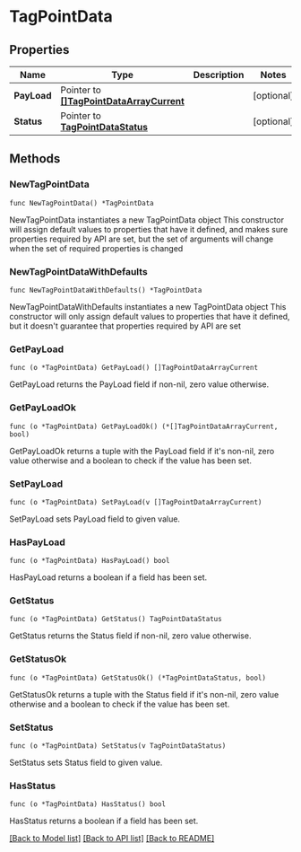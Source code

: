 # TagPointData

## Properties

Name | Type | Description | Notes
------------ | ------------- | ------------- | -------------
**PayLoad** | Pointer to [**[]TagPointDataArrayCurrent**](TagPointDataArrayCurrent.md) |  | [optional] 
**Status** | Pointer to [**TagPointDataStatus**](TagPointDataStatus.md) |  | [optional] 

## Methods

### NewTagPointData

`func NewTagPointData() *TagPointData`

NewTagPointData instantiates a new TagPointData object
This constructor will assign default values to properties that have it defined,
and makes sure properties required by API are set, but the set of arguments
will change when the set of required properties is changed

### NewTagPointDataWithDefaults

`func NewTagPointDataWithDefaults() *TagPointData`

NewTagPointDataWithDefaults instantiates a new TagPointData object
This constructor will only assign default values to properties that have it defined,
but it doesn't guarantee that properties required by API are set

### GetPayLoad

`func (o *TagPointData) GetPayLoad() []TagPointDataArrayCurrent`

GetPayLoad returns the PayLoad field if non-nil, zero value otherwise.

### GetPayLoadOk

`func (o *TagPointData) GetPayLoadOk() (*[]TagPointDataArrayCurrent, bool)`

GetPayLoadOk returns a tuple with the PayLoad field if it's non-nil, zero value otherwise
and a boolean to check if the value has been set.

### SetPayLoad

`func (o *TagPointData) SetPayLoad(v []TagPointDataArrayCurrent)`

SetPayLoad sets PayLoad field to given value.

### HasPayLoad

`func (o *TagPointData) HasPayLoad() bool`

HasPayLoad returns a boolean if a field has been set.

### GetStatus

`func (o *TagPointData) GetStatus() TagPointDataStatus`

GetStatus returns the Status field if non-nil, zero value otherwise.

### GetStatusOk

`func (o *TagPointData) GetStatusOk() (*TagPointDataStatus, bool)`

GetStatusOk returns a tuple with the Status field if it's non-nil, zero value otherwise
and a boolean to check if the value has been set.

### SetStatus

`func (o *TagPointData) SetStatus(v TagPointDataStatus)`

SetStatus sets Status field to given value.

### HasStatus

`func (o *TagPointData) HasStatus() bool`

HasStatus returns a boolean if a field has been set.


[[Back to Model list]](../README.md#documentation-for-models) [[Back to API list]](../README.md#documentation-for-api-endpoints) [[Back to README]](../README.md)


